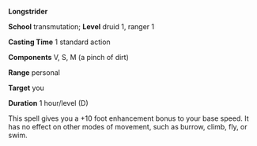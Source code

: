  **Longstrider**

**School** transmutation; **Level** druid 1, ranger 1

**Casting Time** 1 standard action

**Components** V, S, M (a pinch of dirt)

**Range** personal

**Target** you

**Duration** 1 hour/level (D)

This spell gives you a +10 foot enhancement bonus to your base speed. It has no effect on other modes of movement, such as burrow, climb, fly, or swim.


